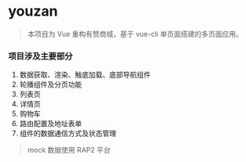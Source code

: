 # youzan

> 本项目为 Vue 重构有赞商城，基于 vue-cli 单页面搭建的多页面应用。

### 项目涉及主要部分
1. 数据获取、渲染、触底加载、底部导航组件
2. 轮播组件及分页功能
3. 列表页
4. 详情页
5. 购物车
6. 路由配置及地址表单
7. 组件的数据通信方式及状态管理

> mock 数据使用 RAP2 平台
